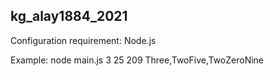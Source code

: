 ## kg_alay1884_2021

Configuration requirement:
Node.js


Example:
node main.js 3 25 209
Three,TwoFive,TwoZeroNine